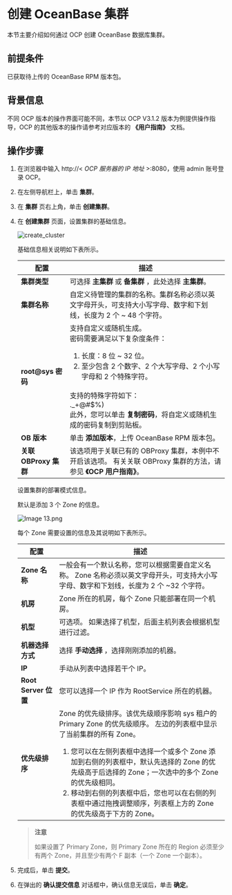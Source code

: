 # 创建 OceanBase 集群

本节主要介绍如何通过 OCP 创建 OceanBase 数据库集群。

## 前提条件

已获取待上传的 OceanBase RPM 版本包。

## 背景信息

不同 OCP 版本的操作界面可能不同，本节以 OCP V3.1.2 版本为例提供操作指导，OCP 的其他版本的操作请参考对应版本的 **《用户指南》** 文档。

## 操作步骤

1. 在浏览器中输入 http://\< *OCP 服务器的 IP 地址* \>:8080，使用 admin 账号登录 OCP。

2. 在左侧导航栏上，单击 **集群**。

3. 在 **集群** 页右上角，单击 **创建集群**。

4. 在 **创建集群** 页面，设置集群的基础信息。

   ![create_cluster](https://help-static-aliyun-doc.aliyuncs.com/assets/img/zh-CN/2095041261/p210299.png)

   基础信息相关说明如下表所示。

   |      **配置**       |                                                                                                                                                **描述**                                                                                                                                                 |
   |-------------------|-------------------------------------------------------------------------------------------------------------------------------------------------------------------------------------------------------------------------------------------------------------------------------------------------------|
   | **集群类型**          | 可选择 **主集群** 或 **备集群** ，此处选择 **主集群**。                                                                                                                                                                                                                                                                 |
   | **集群名称**          | 自定义待管理的集群的名称。集群名称必须以英文字母开头，可支持大小写字母、数字和下划线，长度为 2 个 \~ 48 个字符。                                                                                                                                                                                                                                         |
   | **root@sys 密码**   | 支持自定义或随机生成。 </br>密码需要满足以下复杂度条件：</br> <ol><li>长度：8 位 \~ 32 位。</li><li>至少包含 2 个数字、2 个大写字母、2 个小写字母和 2 个特殊字符。</li></ol>  </br>支持的特殊字符如下： </br>._+@#$%) </br>此外，您可以单击 **复制密码**，将自定义或随机生成的密码复制到剪贴板。 |
   | **OB 版本**         | 单击 **添加版本**，上传 OceanBase RPM 版本包。                                                                                                                                                                                                                                                                    |
   | **关联 OBProxy 集群** | 该选项用于关联已有的 OBProxy 集群，本例中不开启该选项。 有关关联 OBProxy 集群的方法，请参见 **《OCP 用户指南》**。                                                                                                                                                                                                                   |

   设置集群的部署模式信息。

   默认是添加 3 个 Zone 的信息。

   ![Image 13.png ](https://help-static-aliyun-doc.aliyuncs.com/assets/img/zh-CN/2095041261/p148442.png)

   每个 Zone 需要设置的信息及其说明如下表所示。

   |       **配置**       |                                                                                                                                                                                      **描述**                                                                                                                                                                                      |
   |--------------------|----------------------------------------------------------------------------------------------------------------------------------------------------------------------------------------------------------------------------------------------------------------------------------------------------------------------------------------------------------------------------------|
   | **Zone 名称**        | 一般会有一个默认名称，您可以根据需要自定义名称。 Zone 名称必须以英文字母开头，可支持大小写字母、数字和下划线，长度为 2 个 \~32 个字符。                                                                                                                                                                                                                                                                                      |
   | **机房**             | Zone 所在的机房，每个 Zone 只能部署在同一个机房。                                                                                                                                                                                                                                                                                                                                                   |
   | **机型**             | 可选项。 如果选择了机型，后面主机列表会根据机型进行过滤。                                                                                                                                                                                                                                                                                                                                    |
   | **机器选择方式**         | 选择 **手动选择** ，选择刚刚添加的机器。                                                                                                                                                                                                                                                                                                                                                          |
   | **IP**             | 手动从列表中选择若干个 IP。                                                                                                                                                                                                                                                                                                                                                                  |
   | **Root Server 位置** | 您可以选择一个 IP 作为 RootService 所在的机器。                                                                                                                                                                                                                                                                                                                                                 |
   | **优先级排序**          | Zone 的优先级排序。该优先级顺序影响 sys 租户的 Primary Zone 的优先级顺序。 左边的列表框中显示了当前集群的所有 Zone。<ol><li>您可以在左侧列表框中选择一个或多个 Zone 添加到右侧的列表框中，默认先选择的 Zone 的优先级高于后选择的 Zone；一次选中的多个 Zone 的优先级相同。</li><li> 移动到右侧的列表框中后，您也可以在右侧的列表框中通过拖拽调整顺序，列表框上方的 Zone 的优先级高于下方的 Zone。 </li></ol>   |

   > **注意**
   >
   > 如果设置了 Primary Zone，则 Primary Zone 所在的 Region 必须至少有两个 Zone，并且至少有两个 F 副本（一个 Zone 一个副本）。

5. 完成后，单击 **提交**。

6. 在弹出的 **确认提交信息** 对话框中，确认信息无误后，单击 **确定**。
